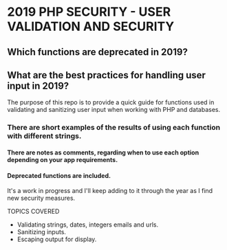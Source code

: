 # 2019 PHP SECURITY - USER VALIDATION AND SECURITY
## Which functions are deprecated in 2019?
## What are the best practices for handling user input in 2019?

The purpose of this repo is to provide a quick guide for functions used in validating and sanitizing user input when working with PHP and databases.

### There are short examples of the results of using each function with different strings.
#### There are notes as comments, regarding when to use each option depending on your app requirements.
#### Deprecated functions are included.
It's a work in progress and I'll keep adding to it through the year as I find new security measures.


TOPICS COVERED
* Validating strings, dates, integers emails and urls.
* Sanitizing inputs.
* Escaping output for display.





